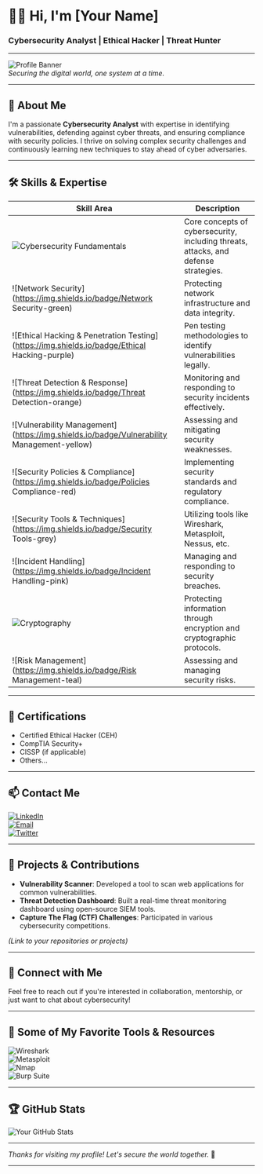 # 👨‍💻 Hi, I'm [Your Name]  
### Cybersecurity Analyst | Ethical Hacker | Threat Hunter

---

![Profile Banner](https://images.unsplash.com/photo-1506744038136-46273834b3fb?ixlib=rb-4.0.1&auto=format&fit=crop&w=1500&q=80)  
*Securing the digital world, one system at a time.*

---

## 🔧 About Me

I'm a passionate **Cybersecurity Analyst** with expertise in identifying vulnerabilities, defending against cyber threats, and ensuring compliance with security policies. I thrive on solving complex security challenges and continuously learning new techniques to stay ahead of cyber adversaries.

---

## 🛠️ Skills & Expertise

| Skill Area | Description |
|---|---|
| ![Cybersecurity Fundamentals](https://img.shields.io/badge/Cybersecurity-Fundamentals-blue) | Core concepts of cybersecurity, including threats, attacks, and defense strategies. |
| ![Network Security](https://img.shields.io/badge/Network Security-green) | Protecting network infrastructure and data integrity. |
| ![Ethical Hacking & Penetration Testing](https://img.shields.io/badge/Ethical Hacking-purple) | Pen testing methodologies to identify vulnerabilities legally. |
| ![Threat Detection & Response](https://img.shields.io/badge/Threat Detection-orange) | Monitoring and responding to security incidents effectively. |
| ![Vulnerability Management](https://img.shields.io/badge/Vulnerability Management-yellow) | Assessing and mitigating security weaknesses. |
| ![Security Policies & Compliance](https://img.shields.io/badge/Policies Compliance-red) | Implementing security standards and regulatory compliance. |
| ![Security Tools & Techniques](https://img.shields.io/badge/Security Tools-grey) | Utilizing tools like Wireshark, Metasploit, Nessus, etc. |
| ![Incident Handling](https://img.shields.io/badge/Incident Handling-pink) | Managing and responding to security breaches. |
| ![Cryptography](https://img.shields.io/badge/Cryptography-brown) | Protecting information through encryption and cryptographic protocols. |
| ![Risk Management](https://img.shields.io/badge/Risk Management-teal) | Assessing and managing security risks. |

---

## 📝 Certifications
- Certified Ethical Hacker (CEH)
- CompTIA Security+
- CISSP (if applicable)
- Others...

---

## 📫 Contact Me

[![LinkedIn](https://img.shields.io/badge/LinkedIn-blue?logo=linkedin)](https://linkedin.com/in/yourprofile)  
[![Email](https://img.shields.io/badge/Email-red?logo=gmail)](mailto:your.email@example.com)  
[![Twitter](https://img.shields.io/badge/Twitter-blue?logo=twitter)](https://twitter.com/yourhandle)

---

## 🚀 Projects & Contributions

- **Vulnerability Scanner**: Developed a tool to scan web applications for common vulnerabilities.
- **Threat Detection Dashboard**: Built a real-time threat monitoring dashboard using open-source SIEM tools.
- **Capture The Flag (CTF) Challenges**: Participated in various cybersecurity competitions.

*(Link to your repositories or projects)*

---

## 🔗 Connect with Me

Feel free to reach out if you're interested in collaboration, mentorship, or just want to chat about cybersecurity!

---

## 📸 Some of My Favorite Tools & Resources

![Wireshark](https://upload.wikimedia.org/wikipedia/commons/7/7d/Wireshark_Logo.png)  
![Metasploit](https://upload.wikimedia.org/wikipedia/commons/8/8d/Metasploit_logo.png)  
![Nmap](https://upload.wikimedia.org/wikipedia/commons/e/e8/Nmap_logo.svg)  
![Burp Suite](https://upload.wikimedia.org/wikipedia/commons/4/4b/Burp_Suite_logo.png)

---

## 🏆 GitHub Stats

![Your GitHub Stats](https://github-readme-stats.vercel.app/api?username=yourusername&show_icons=true&hide_title=true&count_private=true&include_all_commits=true)

---

*Thanks for visiting my profile! Let's secure the world together.* 🚀

---

<!-- Optional: Add a footer or badge for your personal website or blog -->
